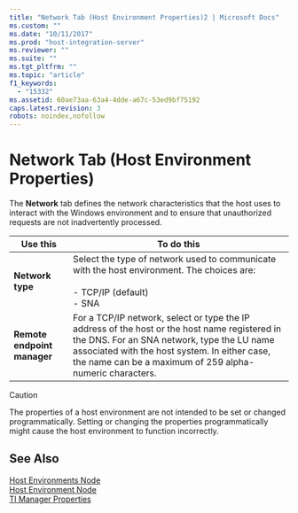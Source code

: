 ```yaml
---
title: "Network Tab (Host Environment Properties)2 | Microsoft Docs"
ms.custom: ""
ms.date: "10/11/2017"
ms.prod: "host-integration-server"
ms.reviewer: ""
ms.suite: ""
ms.tgt_pltfrm: ""
ms.topic: "article"
f1_keywords: 
  - "15332"
ms.assetid: 60ae73aa-63a4-4dde-a67c-53ed9bf75192
caps.latest.revision: 3
robots: noindex,nofollow
---
```

# Network Tab (Host Environment Properties)
The **Network** tab defines the network characteristics that the host uses to interact with the Windows environment and to ensure that unauthorized requests are not inadvertently processed.  
  
|Use this|To do this|  
|--------------|----------------|  
|**Network type**|Select the type of network used to communicate with the host environment. The choices are:<br /><br /> -   TCP/IP (default)<br />-   SNA|  
|**Remote endpoint manager**|For a TCP/IP network, select or type the IP address of the host or the host name registered in the DNS. For an SNA network, type the LU name associated with the host system. In either case, the name can be a maximum of 259 alpha-numeric characters.|  
  
> [!CAUTION]
>  The properties of a host environment are not intended to be set or changed programmatically. Setting or changing the properties programmatically might cause the host environment to function incorrectly.  
  
## See Also  
 [Host Environments Node](../core/host-environments-node.md)   
 [Host Environment Node](../core/host-environment-node.md)   
 [TI Manager Properties](../core/ti-manager-properties.md)